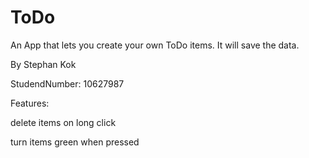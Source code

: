 # ToDo
An App that lets you create your own ToDo items. It will save the data.


By Stephan Kok

StudendNumber: 10627987


Features:

delete items on long click

turn items green when pressed
